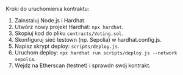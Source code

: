 Kroki do uruchomienia kontraktu:
1. Zainstaluj Node.js i Hardhat.
2. Utwórz nowy projekt Hardhat: `npx hardhat`.
3. Skopiuj kod do pliku `contracts/Voting.sol`.
4. Skonfiguruj sieć testown (np. Sepolia) w hardhat.config.js.
5. Napisz skrypt deploy: `scripts/deploy.js`.
6. Uruchom deploy: `npx hardhat run scripts/deploy.js --network sepolia`.
7. Wejdz na Etherscan (testnet) i sprawdn swój kontrakt.
